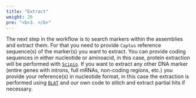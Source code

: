 ```yaml
---
title: "Extract"
weight: 20
pre: "<b>3. </b>"
---
```


The next step in the workflow is to search markers within the assemblies and extract them. For that you need to provide `Captus` reference sequence(s) of the marker(s) you want to extract. You can provide coding sequences in either nucleotide or aminoacid, in this case, protein extraction will be performed with [`Scipio`](https://www.webscipio.org/). If you want to extract any other DNA marker (entire genes with introns, full mRNAs, non-coding regions, etc.) you provide your reference(s) in nucleotide format, in this case the extraction is performed using 
[`BLAT`](http://hgdownload.soe.ucsc.edu/admin/exe/) and our own code to stitch and extract partial hits if necessary. 
